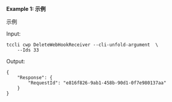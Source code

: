 **Example 1: 示例**

示例

Input: 

```
tccli cwp DeleteWebHookReceiver --cli-unfold-argument  \
    --Ids 33
```

Output: 
```
{
    "Response": {
        "RequestId": "e816f826-9ab1-458b-90d1-0f7e980137aa"
    }
}
```

